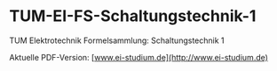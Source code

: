 # TUM-EI-FS-Schaltungstechnik-1
TUM Elektrotechnik Formelsammlung: Schaltungstechnik 1

Aktuelle PDF-Version: [www.ei-studium.de](http://www.ei-studium.de)